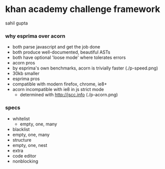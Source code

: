 # khan academy challenge framework
sahil gupta

### why esprima over acorn
- both parse javascript and get the job done
- both produce well-documented, beautiful ASTs
- both have optional 'loose mode' where tolerates errors
- acorn pros
 - by esprima's own benchmarks, acorn is trivially faster (./p-speed.png)
 - 30kb smaller
- esprima pros
 - compatible with modern firefox, chrome, ie8+
 - acorn incompatible with ie8 in js strict mode
   - determined with http://jscc.info (./p-acorn.png)

### specs
- whitelist
  - empty, one, many
- blacklist
 - empty, one, many
- structure
 - empty, one, nest
- extra
 - code editor
 - nonblocking

